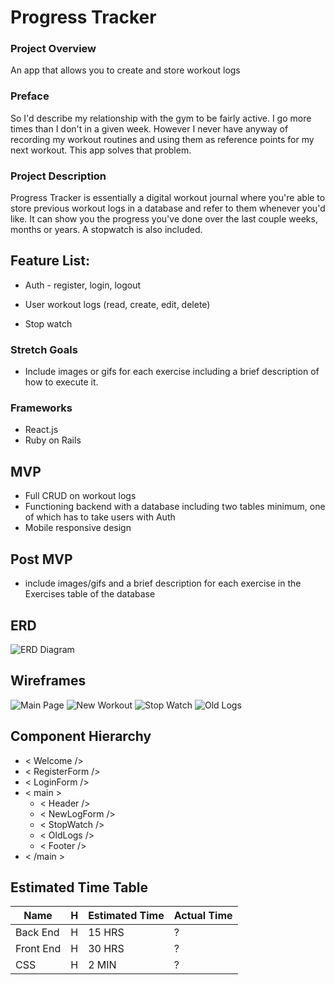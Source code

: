 # Progress Tracker

### Project Overview
An app that allows you to create and store workout logs

### Preface
So I'd describe my relationship with the gym to be fairly active.  I go more times than I don't in a given week.  However I never have anyway of recording my workout routines and using them as reference points for my next workout. This app solves that problem.

### Project Description

Progress Tracker is essentially a digital workout journal where you're able to store previous workout logs in a database and refer to them whenever you'd like.  It can show you the progress you've done over the last couple weeks, months or years. A stopwatch is also included. 

## Feature List:

* Auth - register, login, logout

* User workout logs (read, create, edit, delete)

* Stop watch

### Stretch Goals

* Include images or gifs for each exercise including a brief description of how to execute it. 

### Frameworks
* React.js
* Ruby on Rails

## MVP
* Full CRUD on workout logs
* Functioning backend with a database including two tables minimum, one of which has to take users with Auth
* Mobile responsive design

## Post MVP
* include images/gifs and a brief description for each exercise in the Exercises table of the database

## ERD

![ERD Diagram](https://i.imgur.com/TDSxxrK.png)

## Wireframes

![Main Page](https://i.imgur.com/9Z7RsJc.png)
![New Workout](https://i.imgur.com/hKGqeiU.png)
![Stop Watch](https://i.imgur.com/jHHXUU6.png)
![Old Logs](https://i.imgur.com/KgFFuDJ.png)

## Component Hierarchy 

* < Welcome />
* < RegisterForm />
* < LoginForm />
* < main >
  * < Header />
  * < NewLogForm />
  * < StopWatch />
  * < OldLogs />
  * < Footer />
* < /main >


## Estimated Time Table
| Name     | H |Estimated Time| Actual Time | 
| -------- |---|--------------|--------------
| Back End | H |    15 HRS    |     ?
| Front End| H |    30 HRS    |     ?
| CSS      | H |    2 MIN     |     ?

